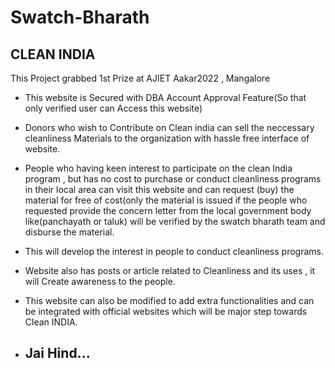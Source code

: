 # Swatch-Bharath
## CLEAN INDIA

This Project grabbed 1st Prize at AJIET Aakar2022 , Mangalore

- This website is Secured with DBA Account Approval Feature(So that only verified user can Access this website)

- Donors who wish to Contribute on Clean india can sell the neccessary cleanliness Materials to the organization with hassle free interface of website.

- People who having keen interest to participate on the clean India program , but has no cost to purchase or conduct cleanliness programs in their local area can visit this website and can request (buy) the material for free of cost(only the material is issued if the people who requested provide the concern letter from the local government body like(panchayath or taluk) will be verified by the swatch bharath team and disburse the material.

- This will develop the interest in people to conduct cleanliness programs.

- Website also has posts or article related to Cleanliness and its uses , it will Create awareness to the people.

- This website can also be modified to add extra functionalities and can be integrated with official websites which will be major step towards Clean INDIA.

- ## Jai Hind...

